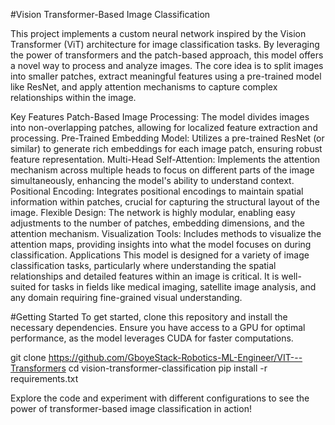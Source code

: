 #Vision Transformer-Based Image Classification

This project implements a custom neural network inspired by the Vision Transformer (ViT) architecture for image classification tasks. By leveraging the power of transformers and the patch-based approach, this model offers a novel way to process and analyze images. The core idea is to split images into smaller patches, extract meaningful features using a pre-trained model like ResNet, and apply attention mechanisms to capture complex relationships within the image.

Key Features
Patch-Based Image Processing: The model divides images into non-overlapping patches, allowing for localized feature extraction and processing.
Pre-Trained Embedding Model: Utilizes a pre-trained ResNet (or similar) to generate rich embeddings for each image patch, ensuring robust feature representation.
Multi-Head Self-Attention: Implements the attention mechanism across multiple heads to focus on different parts of the image simultaneously, enhancing the model's ability to understand context.
Positional Encoding: Integrates positional encodings to maintain spatial information within patches, crucial for capturing the structural layout of the image.
Flexible Design: The network is highly modular, enabling easy adjustments to the number of patches, embedding dimensions, and the attention mechanism.
Visualization Tools: Includes methods to visualize the attention maps, providing insights into what the model focuses on during classification.
Applications
This model is designed for a variety of image classification tasks, particularly where understanding the spatial relationships and detailed features within an image is critical. It is well-suited for tasks in fields like medical imaging, satellite image analysis, and any domain requiring fine-grained visual understanding.

#Getting Started
To get started, clone this repository and install the necessary dependencies. Ensure you have access to a GPU for optimal performance, as the model leverages CUDA for faster computations.

git clone https://github.com/GboyeStack-Robotics-ML-Engineer/VIT---Transformers
cd vision-transformer-classification
pip install -r requirements.txt

Explore the code and experiment with different configurations to see the power of transformer-based image classification in action!
